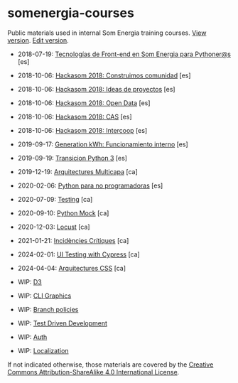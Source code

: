 # somenergia-courses

Public materials used in internal Som Energia training courses.
[View version](https://som-energia.github.io/somenergia-courses).
[Edit version](https://github.com/Som-Energia/somenergia-courses).


- 2018-07-19: [Tecnologías de Front-end en Som Energia para Pythoner@s](2018-07-19-frontend) [es]
- 2018-10-06: [Hackasom 2018: Construimos comunidad](2018-10-06-hackasom2018) [es]
- 2018-10-06: [Hackasom 2018: Ideas de proyectos](2018-10-06-hackasom2018/ideas.html) [es]
- 2018-10-06: [Hackasom 2018: Open Data](2018-10-06-hackasom2018/opendata.html) [es]
- 2018-10-06: [Hackasom 2018: CAS](2018-10-06-hackasom2018/cas.html) [es]
- 2018-10-06: [Hackasom 2018: Intercoop](2018-10-06-hackasom2018/intercoop.html) [es]
- 2019-09-17: [Generation kWh: Funcionamiento interno](2019-09-17-generationkwh) [es]
- 2019-09-19: [Transicion Python 3](2019-09-19-python3transition) [es]
- 2019-12-19: [Arquitectures Multicapa](2019-12-19-multitier) [ca]
- 2020-02-06: [Python para no programadoras](2020-02-06-python-nonprogrammers) [es]
- 2020-07-09: [Testing](2020-07-09-testing) [ca]
- 2020-09-10: [Python Mock](2020-09-10-python-mock) [ca]
- 2020-12-03: [Locust](2020-12-03-locust) [ca]
- 2021-01-21: [Incidències Crítiques](2021-01-21-crisis-management) [ca]
- 2024-02-01: [UI Testing with Cypress](2024-02-01-cypress) [ca]
- 2024-04-04: [Arquitectures CSS](2024-04-04-css-architectures) [ca]

- WIP: [D3](d3)
- WIP: [CLI Graphics](cligraphics/)
- WIP: [Branch policies](advanced-git/)
- WIP: [Test Driven Development](apunts/TDD-Test-driven-development)
- WIP: [Auth](apunts/auth)
- WIP: [Localization](localization-standards)

If not indicated otherwise, those materials are covered
by the [Creative Commons Attribution-ShareAlike 4.0 International License](LICENSE).



